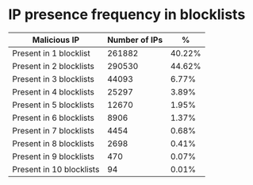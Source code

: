 # IP presence frequency in blocklists
| Malicious IP | Number of IPs | % |
|----|----|----|
| Present in 1 blocklist | 261882 | 40.22% |
| Present in 2 blocklists | 290530 | 44.62% |
| Present in 3 blocklists | 44093 | 6.77% |
| Present in 4 blocklists | 25297 | 3.89% |
| Present in 5 blocklists | 12670 | 1.95% |
| Present in 6 blocklists | 8906 | 1.37% |
| Present in 7 blocklists | 4454 | 0.68% |
| Present in 8 blocklists | 2698 | 0.41% |
| Present in 9 blocklists | 470 | 0.07% |
| Present in 10 blocklists | 94 | 0.01% |
